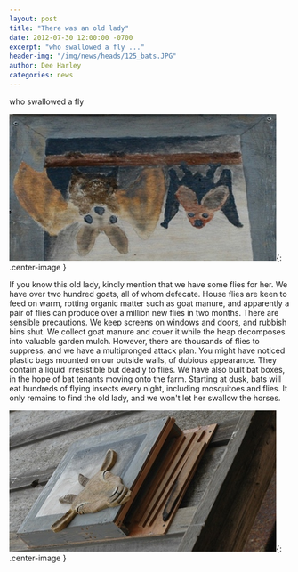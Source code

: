 ```yaml
---
layout: post
title: "There was an old lady"
date: 2012-07-30 12:00:00 -0700
excerpt: "who swallowed a fly ..."
header-img: "/img/news/heads/125_bats.JPG"
author: Dee Harley
categories: news
---
```

who swallowed a fly

![image](/img/news/125_bats.JPG){: .center-image }

If you know this old lady, kindly mention that we have some flies for
her. We have over two hundred goats, all of whom defecate. House flies
are keen to feed on warm, rotting organic matter such as goat manure,
and apparently a pair of flies can produce over a million new flies in
two months. There are sensible precautions. We keep screens on windows
and doors, and rubbish bins shut. We collect goat manure and cover it
while the heap decomposes into valuable garden mulch. However, there
are thousands of flies to suppress, and we have a multipronged attack
plan. You might have noticed plastic bags mounted on our outside
walls, of dubious appearance. They contain a liquid irresistible but
deadly to flies. We have also built bat boxes, in the hope of bat
tenants moving onto the farm. Starting at dusk, bats will eat hundreds
of flying insects every night, including mosquitoes and flies. It only
remains to find the old lady, and we won't let her swallow the horses.

![image](/img/news/125_batbox2.JPG){: .center-image }

